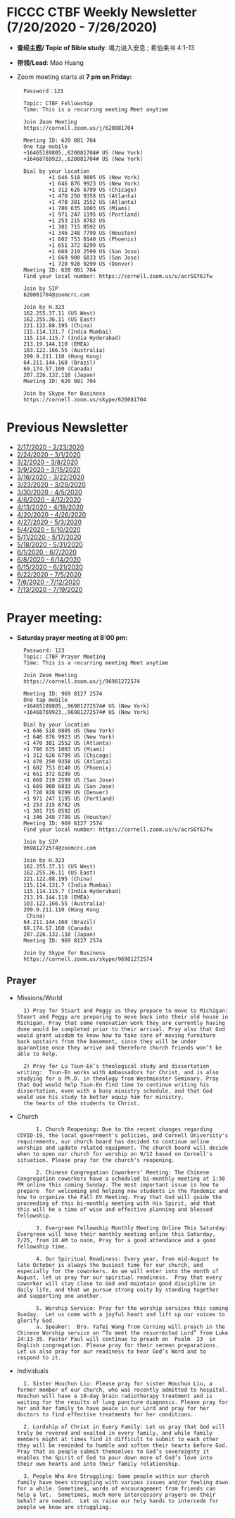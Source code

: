 
# FICCC CTBF Weekly Newsletter (7/20/2020 - 7/26/2020)

- **查经主题/ Topic of Bible study**: 竭力进入安息	; 希伯来书 4:1-13
- **带领/Lead**: Mao Huang
		
- Zoom meeting starts at **7 pm on Friday:**
		
		Password：123

		Topic: CTBF Fellowship
		Time: This is a recurring meeting Meet anytime
		
		Join Zoom Meeting
		https://cornell.zoom.us/j/620081704
		
		Meeting ID: 620 081 704
		One tap mobile
		+16465189805,,620081704# US (New York)
		+16468769923,,620081704# US (New York)
		
		Dial by your location
		        +1 646 518 9805 US (New York)
		        +1 646 876 9923 US (New York)
		        +1 312 626 6799 US (Chicago)
		        +1 470 250 9358 US (Atlanta)
		        +1 470 381 2552 US (Atlanta)
		        +1 786 635 1003 US (Miami)
		        +1 971 247 1195 US (Portland)
		        +1 253 215 8782 US
		        +1 301 715 8592 US
		        +1 346 248 7799 US (Houston)
		        +1 602 753 0140 US (Phoenix)
		        +1 651 372 8299 US
		        +1 669 219 2599 US (San Jose)
		        +1 669 900 6833 US (San Jose)
		        +1 720 928 9299 US (Denver)
		Meeting ID: 620 081 704
		Find your local number: https://cornell.zoom.us/u/acrSGY6Jfw
		
		Join by SIP
		620081704@zoomcrc.com
		
		Join by H.323
		162.255.37.11 (US West)
		162.255.36.11 (US East)
		221.122.88.195 (China)
		115.114.131.7 (India Mumbai)
		115.114.115.7 (India Hyderabad)
		213.19.144.110 (EMEA)
		103.122.166.55 (Australia)
		209.9.211.110 (Hong Kong)
		64.211.144.160 (Brazil)
		69.174.57.160 (Canada)
		207.226.132.110 (Japan)
		Meeting ID: 620 081 704
		
		Join by Skype for Business
		https://cornell.zoom.us/skype/620081704


# Previous Newsletter
- [2/17/2020 - 2/23/2020](2_25_2020)
- [2/24/2020 - 3/1/2020](2_24_2020)
- [3/2/2020 - 3/8/2020](3_2_2020)
- [3/9/2020 - 3/15/2020](3_9_2020)
- [3/16/2020 - 3/22/2020](3_16_2020)
- [3/23/2020 - 3/29/2020](3_23_2020)
- [3/30/2020 - 4/5/2020](4_5_2020)
- [4/6/2020 - 4/12/2020](4_6_2020)
- [4/13/2020 - 4/19/2020](4_13_2020)
- [4/20/2020 - 4/26/2020](4_20_2020)
- [4/27/2020 - 5/3/2020](4_27_2020)
- [5/4/2020 - 5/10/2020](5_4_2020)
- [5/11/2020 - 5/17/2020](5_11_2020)
- [5/18/2020 - 5/31/2020](5_24_2020_2)
- [6/1/2020 - 6/7/2020](6_1_2020)
- [6/8/2020 - 6/14/2020](6_8_2020)
- [6/15/2020 - 6/21/2020](6_15_2020)
- [6/22/2020 - 7/5/2020](6_22_2020)
- [7/6/2020 - 7/12/2020](7_6_2020)
- [7/13/2020 - 7/19/2020](7_13_2020)
# Prayer meeting:
	
- **Saturday prayer meeting at 8:00 pm:**

		Password: 123
		Topic: CTBF Prayer Meeting
		Time: This is a recurring meeting Meet anytime
		
		Join Zoom Meeting
		https://cornell.zoom.us/j/96981272574
		
		Meeting ID: 969 8127 2574
		One tap mobile
		+16465189805,,96981272574# US (New York)
		+16468769923,,96981272574# US (New York)
		
		Dial by your location
        +1 646 518 9805 US (New York)
        +1 646 876 9923 US (New York)
        +1 470 381 2552 US (Atlanta)
        +1 786 635 1003 US (Miami)
        +1 312 626 6799 US (Chicago)
        +1 470 250 9358 US (Atlanta)
        +1 602 753 0140 US (Phoenix)
        +1 651 372 8299 US
        +1 669 219 2599 US (San Jose)
        +1 669 900 6833 US (San Jose)
        +1 720 928 9299 US (Denver)
        +1 971 247 1195 US (Portland)
        +1 253 215 8782 US
        +1 301 715 8592 US
        +1 346 248 7799 US (Houston)
		Meeting ID: 969 8127 2574
		Find your local number: https://cornell.zoom.us/u/acrSGY6Jfw
		
		Join by SIP
		96981272574@zoomcrc.com
		
		Join by H.323
		162.255.37.11 (US West)
		162.255.36.11 (US East)
		221.122.88.195 (China)
		115.114.131.7 (India Mumbai)
		115.114.115.7 (India Hyderabad)
		213.19.144.110 (EMEA)
		103.122.166.55 (Australia)
		209.9.211.110 (Hong Kong
		 China)
		64.211.144.160 (Brazil)
		69.174.57.160 (Canada)
		207.226.132.110 (Japan)
		Meeting ID: 969 8127 2574
		
		Join by Skype for Business
		https://cornell.zoom.us/skype/96981272574

	
## Prayer

- Missions/World
		
		1) Pray for Stuart and Peggy as they prepare to move to Michigan: Stuart and Peggy are preparing to move back into their old house in Michigan. Pray that some renovation work they are currently having done would be completed prior to their arrival. Pray also that God would grant wisdom to know how to take care of moving furniture back upstairs from the basement, since they will be under quarantine once they arrive and therefore church friends won’t be able to help.

		2) Pray for Lu Tsun-En’s theological study and dissertation writing:  Tsun-En works with Ambassadors for Christ, and is also studying for a Ph.D. in theology from Westminster Seminary. Pray that God would help Tsun-En find time to continue writing his dissertation, even with a busy ministry schedule, and that God would use his study to better equip him for ministry.
		the hearts of the students to Christ.

						
		

- Church

			1. Church Reopening: Due to the recent changes regarding COVID-19, the local government's policies, and Cornell University's requirements, our church board has decided to continue online worships and update related equipment. The church board will decide when to open our church for worship on 9/12 based on Cornell's situation. Please pray for the church's reopening. 

			2. Chinese Congregation Coworkers’ Meeting: The Chinese Congregation coworkers have a scheduled bi-monthly meeting at 1:30 PM online this coming Sunday. The most important issue is how to prepare  for welcoming and helping new students in the Pandemic and  how to organize the Fall EV Meeting. Pray that God will guide the proceeding of this bi-monthly meeting with His Spirit, and that this will be a time of wise and effective planning and blessed fellowship.
			
			3. Evergreen Fellowship Monthly Meeting Online This Saturday: Evergreen will have their monthly meeting online this Saturday, 7/25, from 10 AM to noon, Pray for a good attendance and a good fellowship time.
			
			4. Our Spiritual Readiness: Every year, from mid-August to late October is always the busiest time for our church, and especially for the coworkers. As we will enter into the month of August, let us pray for our spiritual readiness.  Pray that every coworker will stay close to God and maintain good discipline in daily life, and that we pursue strong unity by standing together and supporting one another.
			
			5. Worship Service: Pray for the worship services this coming Sunday.  Let us come with a joyful heart and lift up our voices to glorify God.
			a. Speaker:  Bro. Yafei Wang from Corning will preach in the Chinese Worship service on “To meet the resurrected Lord” from Luke 24:13-35. Pastor Paul will continue to preach on  Psalm  23  in English congregation. Please pray for their sermon preparations. Let us also pray for our readiness to hear God’s Word and to respond to it.

			
						


- Individuals

		1. Sister Houchun Liu: Please pray for sister Houchun Liu, a former member of our church, who was recently admitted to hospital. Houchun will have a 10-day brain radiotherapy treatment and is waiting for the results of lung puncture diagnosis. Please pray for her and her family to have peace in our Lord and pray for her doctors to find effective treatments for her conditions. 
		
		2. Lordship of Christ in Every Family: Let us pray that God will truly be revered and exalted in every family, and while family members might at times find it difficult to submit to each other they will be reminded to humble and soften their hearts before God. Pray that as people submit themselves to God’s sovereignty it enables the Spirit of God to pour down more of God’s love into their own hearts and into their family relationship.
		
		3. People Who Are Struggling: Some people within our church family have been struggling with various issues and/or feeling down for a while. Sometimes, words of encouragement from friends can help a lot.  Sometimes, much more intercessory prayers on their behalf are needed.  Let us raise our holy hands to intercede for people we know are struggling.
		


